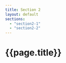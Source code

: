 ```yaml
---
title: Section 2
layout: default
sections:
  - "section2-1"
  - "section2-2"
---
```

# {{page.title}}
